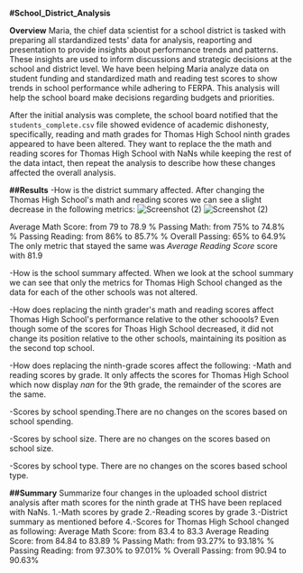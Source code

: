 **#School_District_Analysis**

**Overview** 
Maria, the chief data scientist for a school district is tasked with preparing all stardandized tests' data for analysis, reaporting and presentation to provide insights about performance trends and patterns. These insights are used to inform discussions and strategic decisions at the school and district level. We have been helping Maria analyze data  on student funding and standardized math and reading test scores to show trends in school performance while adhering to FERPA. This analysis will help the school board make decisions regarding budgets and priorities.

After the initial analysis was complete, the school board notified that the `students_complete.csv` file showed evidence of academic dishonesty, specifically, reading and math grades for Thomas High School ninth grades appeared to have been altered. They want to replace the the math and reading scores for Thomas High School with NaNs while keeping the rest of the data intact, then repeat the analysis to describe how these changes affected the overall analysis.

**##Results**
-How is the district summary affected. After changing the Thomas High School's math and reading scores we can see a slight decrease in the following metrics:
![Screenshot (2)](https://user-images.githubusercontent.com/104289098/171315778-1d57b218-6b79-4b9a-bb70-d6f99f60ad83.png)
![Screenshot (2)](https://user-images.githubusercontent.com/104289098/171315857-6da987aa-a0f0-42df-b467-55d1c3b9d7a2.png)

Average Math Score: from 79 to 78.9
% Passing Math: from 75% to 74.8%
% Passing Reading: from 86% to 85.7%
% Overall Passing: 65% to 64.9%
The only metric that stayed the same was *Average Reading Score* score with 81.9


-How is the school summary affected.
When we look at the school summary we can see that only the metrics for Thomas High School changed as the data for each of the other schools was not altered.

-How does replacing the ninth grader's math and reading scores affect Thomas High School's performance relative to the other schoools?
 Even though some of the scores for Thoas High School decreased, it did not change its position relative to the other schools, maintaining its position as the second top school.

-How does replacing the ninth-grade scores affect the following:
  -Math and reading scores by grade. It only affects the scores for Thomas High School which now display *nan* for the 9th grade, the remainder of the scores are the      same.
  
  -Scores by school spending.There are no changes on the scores based on school spending.
  
  -Scores by school size. There are no changes on the scores based on school size.
  
  -Scores by school type. There are no changes on the scores based school type.
  

**##Summary**
Summarize four changes in the uploaded school district analysis after math scores for the ninth grade at THS have been replaced with NaNs.
1.-Math scores by grade
2.-Reading scores by grade
3.-District summary as mentioned before
4.-Scores for Thomas High School changed as following:
  Average Math Score: from 83.4 to 83.3
  Average Reading Score: from 84.84 to 83.89
  % Passing Math: from 93.27% to 93.18%
  % Passing Reading: from 97.30% to 97.01%
  % Overall Passing: from 90.94 to 90.63%
